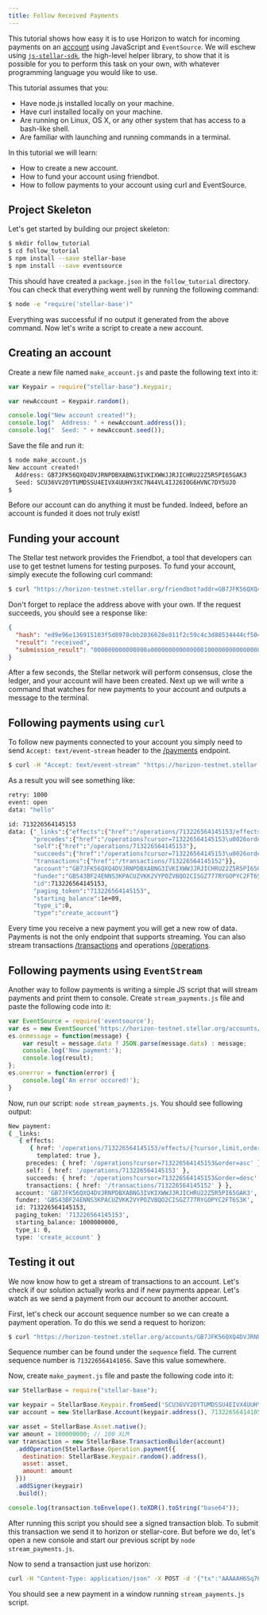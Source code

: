 ```yaml
---
title: Follow Received Payments
---
```


This tutorial shows how easy it is to use Horizon to watch for incoming payments on an [account](../../reference/resources/account.md)
using JavaScript and `EventSource`.  We will eschew using [`js-stellar-sdk`](https://github.com/stellar/js-stellar-sdk), the
high-level helper library, to show that it is possible for you to perform this
task on your own, with whatever programming language you would like to use.

This tutorial assumes that you:

- Have node.js installed locally on your machine.
- Have curl installed locally on your machine.
- Are running on Linux, OS X, or any other system that has access to a bash-like
  shell.
- Are familiar with launching and running commands in a terminal.

In this tutorial we will learn:

- How to create a new account.
- How to fund your account using friendbot.
- How to follow payments to your account using curl and EventSource.

## Project Skeleton

Let's get started by building our project skeleton:

```bash
$ mkdir follow_tutorial
$ cd follow_tutorial
$ npm install --save stellar-base
$ npm install --save eventsource
```

This should have created a `package.json` in the `follow_tutorial` directory.
You can check that everything went well by running the following command:

```bash
$ node -e "require('stellar-base')"
```

Everything was successful if no output it generated from the above command.  Now
let's write a script to create a new account.

## Creating an account

Create a new file named `make_account.js` and paste the following text into it:

```javascript
var Keypair = require("stellar-base").Keypair;

var newAccount = Keypair.random();

console.log("New account created!");
console.log("  Address: " + newAccount.address());
console.log("  Seed: " + newAccount.seed());
```

Save the file and run it:

```bash
$ node make_account.js
New account created!
  Address: GB7JFK56QXQ4DVJRNPDBXABNG3IVKIXWWJJRJICHRU22Z5R5PI65GAK3
  Seed: SCU36VV2OYTUMDSSU4EIVX4UUHY3XC7N44VL4IJ26IOG6HVNC7DY5UJO
$
```

Before our account can do anything it must be funded.  Indeed, before an account
is funded it does not truly exist!

## Funding your account

The Stellar test network provides the Friendbot, a tool that developers
can use to get testnet lumens for testing purposes. To fund your account, simply
execute the following curl command:

```bash
$ curl "https://horizon-testnet.stellar.org/friendbot?addr=GB7JFK56QXQ4DVJRNPDBXABNG3IVKIXWWJJRJICHRU22Z5R5PI65GAK3"
```

Don't forget to replace the address above with your own.  If the request
succeeds, you should see a response like:

```json
{
  "hash": "ed9e96e136915103f5d8978cbb2036628e811f2c59c4c3d88534444cf504e360",
  "result": "received",
  "submission_result": "000000000000000a0000000000000001000000000000000000000000"
}
```

After a few seconds, the Stellar network will perform consensus, close the
ledger, and your account will have been created.  Next up we will write a command
that watches for new payments to your account and outputs a message to the
terminal.

## Following payments using `curl`

To follow new payments connected to your account you simply need to send `Accept: text/event-stream` header to the [/payments](../../reference/payments-all.md) endpoint.

```bash
$ curl -H "Accept: text/event-stream" "https://horizon-testnet.stellar.org/accounts/GB7JFK56QXQ4DVJRNPDBXABNG3IVKIXWWJJRJICHRU22Z5R5PI65GAK3/payments"
```

As a result you will see something like:

```bash
retry: 1000
event: open
data: "hello"

id: 713226564145153
data: {"_links":{"effects":{"href":"/operations/713226564145153/effects/{?cursor,limit,order}","templated":true},
       "precedes":{"href":"/operations?cursor=713226564145153\u0026order=asc"},
       "self":{"href":"/operations/713226564145153"},
       "succeeds":{"href":"/operations?cursor=713226564145153\u0026order=desc"},
       "transactions":{"href":"/transactions/713226564145152"}},
       "account":"GB7JFK56QXQ4DVJRNPDBXABNG3IVKIXWWJJRJICHRU22Z5R5PI65GAK3",
       "funder":"GBS43BF24ENNS3KPACUZVKK2VYPOZVBQO2CISGZ777RYGOPYC2FT6S3K",
       "id":713226564145153,
       "paging_token":"713226564145153",
       "starting_balance":1e+09,
       "type_i":0,
       "type":"create_account"}
```

Every time you receive a new payment you will get a new row of data. Payments is not the only endpoint that supports streaming. You can also stream transactions [/transactions](../../reference/transactions-all.md) and operations [/operations](../../reference/operations-all.md).

## Following payments using `EventStream`

Another way to follow payments is writing a simple JS script that will stream payments and print them to console. Create `stream_payments.js` file and paste the following code into it:

```js
var EventSource = require('eventsource');
var es = new EventSource('https://horizon-testnet.stellar.org/accounts/GB7JFK56QXQ4DVJRNPDBXABNG3IVKIXWWJJRJICHRU22Z5R5PI65GAK3/payments');
es.onmessage = function(message) {
	var result = message.data ? JSON.parse(message.data) : message;
	console.log('New payment:');
	console.log(result);
};
es.onerror = function(error) {
	console.log('An error occured!');
}
```
Now, run our script: `node stream_payments.js`. You should see following output:
```bash
New payment:
{ _links:
   { effects:
      { href: '/operations/713226564145153/effects/{?cursor,limit,order}',
        templated: true },
     precedes: { href: '/operations?cursor=713226564145153&order=asc' },
     self: { href: '/operations/713226564145153' },
     succeeds: { href: '/operations?cursor=713226564145153&order=desc' },
     transactions: { href: '/transactions/713226564145152' } },
  account: 'GB7JFK56QXQ4DVJRNPDBXABNG3IVKIXWWJJRJICHRU22Z5R5PI65GAK3',
  funder: 'GBS43BF24ENNS3KPACUZVKK2VYPOZVBQO2CISGZ777RYGOPYC2FT6S3K',
  id: 713226564145153,
  paging_token: '713226564145153',
  starting_balance: 1000000000,
  type_i: 0,
  type: 'create_account' }
```

## Testing it out

We now know how to get a stream of transactions to an account. Let's check if our solution actually works and if new payments appear. Let's watch as we send a payment from our account to another account.

First, let's check our account sequence number so we can create a payment operation. To do this we send a request to horizon:

```bash
$ curl "https://horizon-testnet.stellar.org/accounts/GB7JFK56QXQ4DVJRNPDBXABNG3IVKIXWWJJRJICHRU22Z5R5PI65GAK3"
```

Sequence number can be found under the `sequence` field. The current sequence number is `713226564141056`. Save this value somewhere.

Now, create `make_payment.js` file and paste the following code into it:

```js
var StellarBase = require("stellar-base");

var keypair = StellarBase.Keypair.fromSeed('SCU36VV2OYTUMDSSU4EIVX4UUHY3XC7N44VL4IJ26IOG6HVNC7DY5UJO');
var account = new StellarBase.Account(keypair.address(), 713226564141056);

var asset = StellarBase.Asset.native();
var amount = 100000000; // 100 XLM
var transaction = new StellarBase.TransactionBuilder(account)
  .addOperation(StellarBase.Operation.payment({
    destination: StellarBase.Keypair.random().address(),
    asset: asset,
    amount: amount
  }))
  .addSigner(keypair)
  .build();

console.log(transaction.toEnvelope().toXDR().toString("base64"));
```

After running this script you should see a signed transaction blob. To submit this transaction we send it to horizon or stellar-core. But before we do, let's open a new console and start our previous script by `node stream_payments.js`.

Now to send a transaction just use horizon:

```bash
curl -H "Content-Type: application/json" -X POST -d '{"tx":"AAAAAH6Sq76F4cHVMWvGG4AtNtFVIvayUxSgR401rPY9ej3TAAAD6AACiK0AAAABAAAAAAAAAAAAAAABAAAAAAAAAAEAAAAAKc1j3y10+nI+sxuXlmFz71JS35mp/RcPCP45Gw0obdAAAAAAAAAAAAExLQAAAAAAAAAAAT16PdMAAABAsJTBC5N5B9Q/9+ZKS7qkMd/wZHWlP6uCCFLzeD+JWT60/VgGFCpzQhZmMg2k4Vg+AwKJTwko3d7Jt3Y6WhjLCg=="}' "https://horizon-testnet.stellar.org/transactions"
```

You should see a new payment in a window running `stream_payments.js` script.
